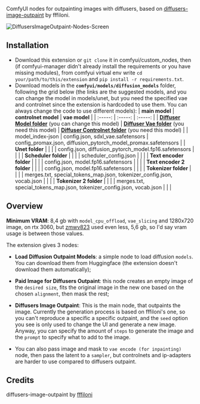 ComfyUI nodes for outpainting images with diffusers, based on [diffusers-image-outpaint](https://huggingface.co/spaces/fffiloni/diffusers-image-outpaint/tree/main) by fffiloni.

![DiffusersImageOutpaint-Nodes-Screen](https://github.com/user-attachments/assets/df6ee871-08ab-4e34-b47e-410673a026ed)

## Installation
- Download this extension or `git clone` it in comfyui/custom_nodes, then (if comfyui-manager didn't already install the requirements or you have missing modules), from comfyui virtual env write `cd your/path/to/this/extension` and `pip install -r requirements.txt`.
- Download models in the **`comfyui/models/diffusion_models`** folder, following the grid below (the links are the suggested models, and you can change the model in models/unet, but you need the specified vae and controlnet since the extension is hardcoded to use them. You can always change the code to use different models):
  | 	**main model**	 | 	**controlnet model**	 | 	**vae model**	 |
  | 	:-----:	 | 	:-----:	 | 	:-----:	 |
  | 	**[Diffuser Model folder](https://huggingface.co/SG161222/RealVisXL_V5.0_Lightning/tree/main)** (you can change this model)	| 	**[Diffuser Vae folder](https://huggingface.co/madebyollin/sdxl-vae-fp16-fix/tree/main)** (you need this model)	| 	**[Diffuser Controlnet folder](https://huggingface.co/xinsir/controlnet-union-sdxl-1.0/tree/main)** (you need this model)	 |
  | 	model_index-json	| 	config.json, sdxl_vae.safetensors	| 	config_promax.json, diffusion_pytorch_model_promax.safetensors	 |
  | 	**Unet folder**	| | |
  | 	config.json, diffusion_pytorch_model.fp16.safetensors	| | |
  | 	**Scheduler folder**	| | |
  | 	scheduler_config.json	| | |
  | 	**Text encoder folder**	| | |
  | 	config.json, model.fp16.safetensors	| | |
  | 	**Text encoder 2 folder**	| | |
  | 	config.json, model.fp16.safetensors	| | |
  | 	**Tokenizer folder**	| | |
  | 	merges.txt, special_tokens_map.json, tokenizer_config.json, vocab.json	| | |
  | 	**Tokenizer 2 folder**	| | |
  | 	merges.txt, special_tokens_map.json, tokenizer_config.json, vocab.json	| | |
  
## Overview
**Minimum VRAM**: 8,4 gb with `model_cpu_offload`, `vae_slicing` and 1280x720 image, on rtx 3060, but [zmwv823](https://github.com/GiusTex/ComfyUI-DiffusersImageOutpaint/issues/3#issue-2554112238) used even less, 5,6 gb, so I'd say vram usage is between those values.

The extension gives 3 nodes:
- **Load Diffusion Outpaint Models**: a simple node to load diffusion `models`. You can download them from Huggingface (the extension doesn't download them automatically);
- **Paid Image for Diffusers Outpaint**: this node creates an empty image of the `desired size`, fits the original image in the new one based on the chosen `alignment`, then mask the rest;
- **Diffusers Image Outpaint**: This is the main node, that outpaints the image. Currently the generation process is based on fffiloni's one, so you can't reproduce a specific a specific outpaint, and the `seed` option you see is only used to change the UI and generate a new image. Anyway, you can specify the amount of `steps` to generate the image and the `prompt` to specify what to add to the image.

- You can also pass image and mask to `vae encode (for inpainting)` node, then pass the latent to a `sampler`, but controlnets and ip-adapters are harder to use compared to diffusers outpaint.

## Credits
diffusers-image-outpaint by [fffiloni](https://huggingface.co/spaces/fffiloni/diffusers-image-outpaint/tree/main)
